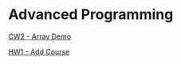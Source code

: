 # Advanced Programming

<a href="https://ibrahimyyildirim.github.io/advancedProgramming/IbrahimYildirim_arrayDemo.html" target="_blank">CW2 - Array Demo</a>

<a href="https://ibrahimyyildirim.github.io/advancedProgramming/HW1%20-%20Add%20Course.html" target="_blank">HW1 - Add Course</a>

